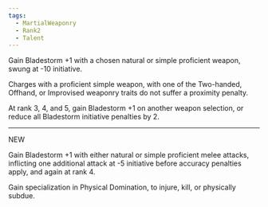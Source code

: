 ```yaml
---
tags:
  - MartialWeaponry
  - Rank2
  - Talent
---
```

Gain Bladestorm +1 with a chosen natural or simple proficient weapon, swung at -10 initiative.

Charges with a proficient simple weapon, with one of the Two-handed, Offhand, or Improvised weaponry traits do not suffer a proximity penalty.

At rank 3, 4, and 5, gain Bladestorm +1 on another weapon selection, or reduce all Bladestorm initiative penalties by 2.

____
NEW

Gain Bladestorm +1 with either natural or simple proficient melee attacks, inflicting one additional attack at -5 initiative before accuracy penalties apply, and again at rank 4.

Gain specialization in Physical Domination, to injure, kill, or physically subdue.
